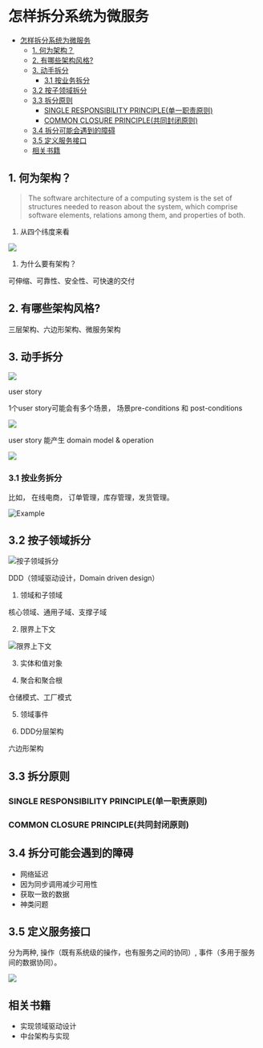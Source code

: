 怎样拆分系统为微服务
===============
- [怎样拆分系统为微服务](#怎样拆分系统为微服务)
  - [1. 何为架构？](#1-何为架构)
  - [2. 有哪些架构风格?](#2-有哪些架构风格)
  - [3. 动手拆分](#3-动手拆分)
    - [3.1 按业务拆分](#31-按业务拆分)
  - [3.2 按子领域拆分](#32-按子领域拆分)
  - [3.3 拆分原则](#33-拆分原则)
    - [SINGLE RESPONSIBILITY PRINCIPLE(单一职责原则)](#single-responsibility-principle单一职责原则)
    - [COMMON CLOSURE PRINCIPLE(共同封闭原则)](#common-closure-principle共同封闭原则)
  - [3.4 拆分可能会遇到的障碍](#34-拆分可能会遇到的障碍)
  - [3.5 定义服务接口](#35-定义服务接口)
  - [相关书籍](#相关书籍)
  
## 1. 何为架构？ 

>The software architecture of a computing system is the set of structures needed to reason about the system, which comprise software elements, relations among them, and properties of both.


1. 从四个纬度来看

![](./assets/2021-12-29-16-39-01.png)

1. 为什么要有架构？

可伸缩、可靠性、安全性、可快速的交付

## 2. 有哪些架构风格?

三层架构、六边形架构、微服务架构

## 3. 动手拆分

![](./assets/2021-12-29-16-59-58.png)

user story  

1个user story可能会有多个场景， 场景pre-conditions 和 post-conditions

![](./assets/2021-12-29-16-59-15.png)

user story 能产生 domain model & operation

![](./assets/2021-12-29-17-02-30.png)

### 3.1 按业务拆分

比如， 在线电商， 订单管理，库存管理，发货管理。

![Example](./assets/2.8.jpg)

## 3.2 按子领域拆分

![按子领域拆分](./assets/2.9.jpg)

DDD（领域驱动设计，Domain driven design）

1. 领域和子领域

核心领域、通用子域、支撑子域


2. 限界上下文

![限界上下文](./assets/bounded_context.png)

3. 实体和值对象

4. 聚合和聚合根

仓储模式、工厂模式

5. 领域事件
   
6. DDD分层架构

六边形架构

## 3.3 拆分原则

### SINGLE RESPONSIBILITY PRINCIPLE(单一职责原则)

### COMMON CLOSURE PRINCIPLE(共同封闭原则)

## 3.4 拆分可能会遇到的障碍

* 网络延迟
* 因为同步调用减少可用性
* 获取一致的数据
* 神类问题

## 3.5 定义服务接口

分为两种, 操作（既有系统级的操作，也有服务之间的协同）, 事件（多用于服务间的数据协同）。

![](./assets/2021-12-29-16-53-33.png)

## 相关书籍

* 实现领域驱动设计
* 中台架构与实现

